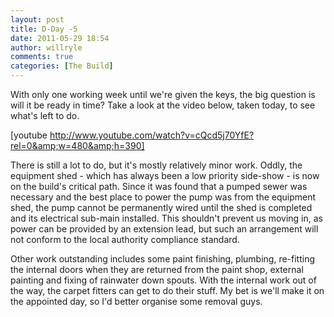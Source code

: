 ```yaml
---
layout: post
title: D-Day -5
date: 2011-05-29 18:54
author: willryle
comments: true
categories: [The Build]
---
```

With only one working week until we're given the keys, the big question is will it be ready in time? Take a look at the video below, taken today, to see what's left to do.

[youtube http://www.youtube.com/watch?v=cQcd5j70YfE?rel=0&amp;w=480&amp;h=390]

There is still a lot to do, but it's mostly relatively minor work. Oddly, the equipment shed - which has always been a low priority side-show - is now on the build's critical path. Since it was found that a pumped sewer was necessary and the best place to power the pump was from the equipment shed, the pump cannot be permanently wired until the shed is completed and its electrical sub-main installed. This shouldn't prevent us moving in, as power can be provided by an extension lead, but such an arrangement will not conform to the local authority compliance standard.

Other work outstanding includes some paint finishing, plumbing, re-fitting the internal doors when they are returned from the paint shop, external painting and fixing of rainwater down spouts. With the internal work out of the way, the carpet fitters can get to do their stuff. My bet is we'll make it on the appointed day, so I'd better organise some removal guys.
